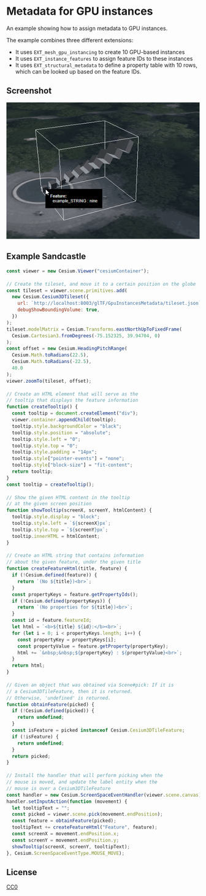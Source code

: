 # Metadata for GPU instances

An example showing how to assign metadata to GPU instances. 

The example combines three different extensions:

- It uses `EXT_mesh_gpu_instancing` to create 10 GPU-based instances
- It uses `EXT_instance_features` to assign feature IDs to these instances
- It uses `EXT_structural_metadata` to define a property table with 10 rows, which can be looked up based on the feature IDs.

## Screenshot

![Image](screenshot/GpuInstancesMetadata.gif)

## Example Sandcastle

```JavaScript
const viewer = new Cesium.Viewer("cesiumContainer");

// Create the tileset, and move it to a certain position on the globe
const tileset = viewer.scene.primitives.add(
  new Cesium.Cesium3DTileset({
    url: `http://localhost:8003/glTF/GpuInstancesMetadata/tileset.json`,
    debugShowBoundingVolume: true,
  })
);
tileset.modelMatrix = Cesium.Transforms.eastNorthUpToFixedFrame(
  Cesium.Cartesian3.fromDegrees(-75.152325, 39.94704, 0)
);
const offset = new Cesium.HeadingPitchRange(
  Cesium.Math.toRadians(22.5),
  Cesium.Math.toRadians(-22.5),
  40.0
);
viewer.zoomTo(tileset, offset);

// Create an HTML element that will serve as the
// tooltip that displays the feature information
function createTooltip() {
  const tooltip = document.createElement("div");
  viewer.container.appendChild(tooltip);
  tooltip.style.backgroundColor = "black";
  tooltip.style.position = "absolute";
  tooltip.style.left = "0";
  tooltip.style.top = "0";
  tooltip.style.padding = "14px";
  tooltip.style["pointer-events"] = "none";
  tooltip.style["block-size"] = "fit-content";
  return tooltip;
}
const tooltip = createTooltip();

// Show the given HTML content in the tooltip
// at the given screen position
function showTooltip(screenX, screenY, htmlContent) {
  tooltip.style.display = "block";
  tooltip.style.left = `${screenX}px`;
  tooltip.style.top = `${screenY}px`;
  tooltip.innerHTML = htmlContent;
}

// Create an HTML string that contains information
// about the given feature, under the given title
function createFeatureHtml(title, feature) {
  if (!Cesium.defined(feature)) {
    return `(No ${title})<br>`;
  }
  const propertyKeys = feature.getPropertyIds();
  if (!Cesium.defined(propertyKeys)) {
    return `(No properties for ${title})<br>`;
  }
  const id = feature.featureId;
  let html = `<b>${title} ${id}:</b><br>`;
  for (let i = 0; i < propertyKeys.length; i++) {
    const propertyKey = propertyKeys[i];
    const propertyValue = feature.getProperty(propertyKey);
    html += `&nbsp;&nbsp;${propertyKey} : ${propertyValue}<br>`;
  }
  return html;
}

// Given an object that was obtained via Scene#pick: If it is
// a Cesium3DTileFeature, then it is returned.
// Otherwise, 'undefined' is returned.
function obtainFeature(picked) {
  if (!Cesium.defined(picked)) {
    return undefined;
  }
  const isFeature = picked instanceof Cesium.Cesium3DTileFeature;
  if (!isFeature) {
    return undefined;
  }
  return picked;
}

// Install the handler that will perform picking when the
// mouse is moved, and update the label entity when the
// mouse is over a Cesium3DTileFeature
const handler = new Cesium.ScreenSpaceEventHandler(viewer.scene.canvas);
handler.setInputAction(function (movement) {
  let tooltipText = "";
  const picked = viewer.scene.pick(movement.endPosition);
  const feature = obtainFeature(picked);
  tooltipText += createFeatureHtml("Feature", feature);
  const screenX = movement.endPosition.x;
  const screenY = movement.endPosition.y;
  showTooltip(screenX, screenY, tooltipText);
}, Cesium.ScreenSpaceEventType.MOUSE_MOVE);
```

## License

[CC0](https://creativecommons.org/share-your-work/public-domain/cc0/)
